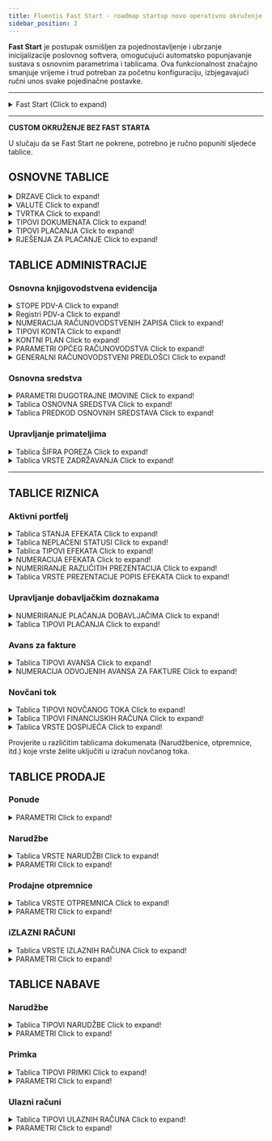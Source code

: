 ```yaml
---
title: Fluentis Fast Start - roadmap startup novo operativno okruženje
sidebar_position: 2
---
```


**Fast Start** je postupak osmišljen za pojednostavljenje i ubrzanje inicijalizacije poslovnog softvera, omogućujući automatsko popunjavanje sustava s osnovnim parametrima i tablicama. Ova funkcionalnost značajno smanjuje vrijeme i trud potreban za početnu konfiguraciju, izbjegavajući ručni unos svake pojedinačne postavke.

---
<details>

  <summary>Fast Start (Click to expand)</summary>
  
  Za pokretanje postupka, pristupite tablici Društva i pritisnite gumb *Opće postavke*.

  PAŽNJA: plan konta ne smije biti unaprijed popunjen (ni u jednom dijelu), kao ni druge tablice koje su uključene u postupak. Preporučuje se da odmah donesete odluku i provedete ovaj postupak kao prvu radnju nakon instalacije.  

Tablice uključene u postupak (Stored Procedure Fluentis.SH_CreateNewYear_IT):
    
 - > Tipovi konta
 - > Kontni plan
 - > Parametri glavne knjige
 - > Parametri osnovnih sredstava
 - > Parametri portfelja (aktivno - mjenice)
 - > Parametri neplaćeno
 - > Parametri MPS
 - > Predlošci konta
 - > Šifre PDV-a                   
 - > Knjige PDV-a
 - > Tipovi dokumenta
 - > Načini plaćanja
 - > Rješenja plaćanja
 - > Kategorije trgovačkih predstavnika
 - > Tipovi zadržavanja (predujma)
 - > Kategorija osnovnih sredstava 
 - > Tipovi novčanog toka
 - > Tipovi avansa
 - > Stanja nepodmirenja
 - > Statusi vrijednosnih papira
 - > Tipovi odvojenog prikaza (efekti)
 - > Tipovi vrijednosnih papira
 - > Poveznica između tablice Tipovi plaćanja i tipova efekata
 - > Brojčane oznake računovodstvenih evidencija (konačne i privremene)
 - > Numeracija dospijeća plaćanja
 - > Brojčana oznaka kompenzacija (stanja)
 - > Numeracija plaćanja dobavljačima
 - > Numeriranje Intrastat
 - > Numeracija likvidacije agenata
 - > Brojčana oznaka odvojenog prikaza efekata
 - > Numeriranje vrijednosnih papira
 - > [Brojčana oznaka prodajnih dokumenata](/docs/configurations/tables/fluentis-numerations)
 - > [Brojčana oznaka dokumenata o nabavi](/docs/configurations/tables/fluentis-numerations)
 - > Tipovi računa ([nabava](/docs/configurations/tables/purchase/purchase-invoices-type) i [prodaja](/docs/configurations/tables/sales/invoices-type)) s povezivanjem na računovodstvene predloške
 - > Tipovi otpremnica ([nabava](/docs/configurations/tables/purchase/purchase-delivery-notes-type) i [prodaja](/docs/configurations/tables/sales/delivery-notes-type)) s povezivanjem na tipove računa
 - > Tipovi narudžbi ([nabava](/docs/configurations/tables/purchase/purchase-orders-type) i [prodaja](/docs/configurations/tables/sales/sales-order-types)) s povezivanjem na tipove otpremnica  
 - > [Tipovi ponuda](/docs/configurations/tables/sales/sales-offer-type)
 - > [Parametri računa](/docs/configurations/parameters/sales/sales-invoices-parameters) i pripadajuće [grupacije](/docs/configurations/parameters/sales/invoice-grouping) 
 - > [Parametri otpremnica](/docs/configurations/parameters/sales/dn-parameters) i pripadajuće [grupacije](/docs/configurations/parameters/sales/dn-grouping) 
 - > [Parametri narudžbi](/docs/configurations/parameters/sales/sales-orders-parameters) i pripadajuće [grupacije](/docs/configurations/parameters/sales/orders-grouping)
 - > [Parametri ponuda](/docs/configurations/parameters/sales/offer-parameters)
 - > Tipovi projekata (sales job order)
 - > Tipovi intervencija
 - > Numeracija projekata
 - > Numeracija intervencija 
 - > Tipovi zahtjeva za intervenciju (i njihova numeracija)
 - > Tipovi planiranih intervencija (i numeracija)
 - > Tipovi povrata podizvođača (i numeracija)
 - > Tipovi narudžbi za podizvođače (i numeracija)
 - > Tipovi radnih naloga za proizvodnju (i numeracija)
 - > Tipovi planiranih narudžbi za nabavu (i numeracija)
 - > Tipovi planiranih narudžbi za proizvodnju (i numeracija)
 - > Tipovi planiranih narudžbi za podizvođače (i numeracija)
 - > Tipovi narudžbi za proizvodnju (i numeracija)
 - > Tipovi narudžbi za podizvođače (i numeracija)
 - > Tipovi Zahtjeva za nabavom (i numeracija)
 - > (Tipovi) fakturiranja prodaje
 - > (Tipovi) fakturiranja nabave
 - > Tipovi cjenika
 - > Tipovi adresa
 - > Tipovi rabata
 - > Jezici
 - > Države
 - > Države Black list
 - > Valute
 - > Mjerne jedinice
 - > Paritet (Incoterms - uvjeti isporuke)
 - > Pošiljke (tipovi)
 - > Modeli reklasifikacije (kontroling)
 - > Povezivanje modela reklasifikacije za CEE bilancu s detaljima plana računa  
 - > Radno vrijeme (upravljanje zaposlenicima)
 - > Ozbiljnost (CRM tiket)
 - > SLA (CRM tiket)
 - > Tipovi CRM tiketa (i numeracija)
 - > Verzije osnovne liste
 - > Klase artikala
 - > Skladišta
 - > Predlošci za skladište
 - > Zadani podaci za CRM (Tipovi kontakata, Izvještaj o posjetima, Prilike, Kvaliteta kontakta, Postotci uspjeha itd.)



</details>

---

**CUSTOM OKRUŽENJE BEZ FAST STARTA**

U slučaju da se Fast Start ne pokrene, potrebno je ručno popuniti sljedeće tablice.    

## OSNOVNE TABLICE

<details>

  <summary>DRZAVE Click to expand!</summary>
 
 ## Tablica potrebna za sve dokumente i unos šifarnika o klijentima i dobavljačima

  1. Ispuniti kod (može biti i interni, ali se preporučuje međunarodni) i opis. 
  2. Posebno provjeriti polje COD ISO EU, jer ako nedostaje, neće se spremiti predkod porezne brojke, paziti na posebne slučajeve: 
     * Grčka GR -> ISO = 'EL'
     * Osim u posebnim slučajevima, može se izvršiti ažuriranje za popunjavanje ISO EU = COD ISO (stari bazu podataka prije brzog početka).

</details>

<details>

  <summary>VALUTE Click to expand!</summary>
 
 ## Tablica potrebna za upravljanje tečajevima valuta i knjigovodstvenim evidencijama

  1. Provjeriti prisutnost barem glavnih valuta, osobito eura.
  2. Oznaka za *preuzimanje promjene* za omogućavanje unosa stope za valutu.
  3. Ostala polja
     * Decimale, savjetuju se posešavanje na 2
     * Euro - označiti samo za EUR

    4. Opcionalna donja mreža, ali korisna za automatizaciju evidentiranja razlika u tečaju postavljanjem odgovarajućih knjigovodstvenih računa. 


</details>

<details>

  <summary>TVRTKA Click to expand!</summary>
 
 ## Tablica potrebna za elektroničko fakturiranje i podatke o tvrtki u dokumentima i ispisima

  1. Popunite sve porezne podatke
  2. Podaci potrebni za elektroničko fakturiranje:
         * PDV broj i porezni broj
         * Telefon i fax nisu obavezni, pazite da ne unosite / ili posebne znakove za razdvajanje prefiksa
        * REA (dvoslovna oznaka provincije i broj)
        * Jedinični / višestruki partneri
        * Likvidacija DA / NE
        * Upisan / uplaćen kapital - PAŽNJA: nemojte koristiti točku za tisuću i razdvojiti decimalne znamenke točkom, a NE zarezom
        * Pravna priroda
        * Porezni režim

</details>

<details>

  <summary>TIPOVI DOKUMENATA Click to expand!</summary>
 
 ## Tablica općeg grupe 'Tipovi dokumenata' koju ne treba zamijeniti s istoimenom tablicom iz administrativne grupe

  1. Provjeriti minimalno potrebne tipove s brzim početkom.
  2. **Za elektroničko fakturiranje unesite tipologiju s kodom i opisom FattPubb**
   
</details>

<details>

  <summary>TIPOVI PLAĆANJA Click to expand!</summary>
 
 ## Potrebno za šifarnike i dokumenata (dospijeća) te knjigovodstvenih zapisa


Provjeriti prisutnost podataka u polju **Kod Javna uprave** za izradu elektroničkog računa.

Paziti na povezivanje s tipovima efekata (donja desna mreža), inače neće pronaći zapise prilikom izrade efekata.

</details>

<details>

  <summary>RJEŠENJA ZA PLAĆANJE Click to expand!</summary>
 
 ## Potrebno za dokumente (dospijeća) i knjigovodstvo 

</details>

## TABLICE ADMINISTRACIJE 

### Osnovna knjigovodstvena evidencija

<details>

  <summary>STOPE PDV-A Click to expand!</summary>
 
 ## Potrebno za knjigovodstvo, dokumente, elektroničko fakturiranje

  1. Paziti na popunjavanje polja Kod Javne uprave za izuzeće / isključenje / neoporezivost kod elektroničkih računa.
  2. Provjeriti polje Uključeno u Poreznu prijavu potrebno za tromjesečno izvješćivanje o obračunu PDV-a.
  3. Provjeriti gdje je potrebno polje PDV 0 u LG koje omogućava stavke s PDV-om nula.
  4. Provjeriti gdje je potrebno polje PDV za automatske kalkulacije (slučajevi obrnute naplate s neodbitnošću na kupnju).
  5. Provjeriti polje Izuzmi iz automatskih kalkulacija (slučajevi miješane obrnute naplate - dio nije u obrnutom).
    

</details>

<details>

  <summary>Registri PDV-a Click to expand!</summary>
 
 ## Potrebno za računovodstvo i obračun PDV-a

  1. Predvidjeti raspodjelu između Italije, EU i izvan EU, preporučuje se razlikovanje između dobara i usluga unutar EU u dokumentima kodova TD17 - TD18 za vlastite fakture koje se šalju SDI-u (preporučuje se raspodjela i za izvan EU).
  2. Za registre kupovine u reverse charge (Hrvatska i EU) predvidjeti odgovarajuće registre na strani prodaje za prijenos, ne dijeliti registar prijenosa s prodajom unutar EU (na primjer).
  3. Preporučljivo je predvidjeti poseban registar za obračun PDV-a (radi lakšeg konačnog ispisa i ponovnog ispisa u slučaju odblokiranja samo ovog dijela).
  4. Planirati (i potom provjeriti) ispravnu povezanost između vrste fakture, numeracije vrste fakture, računovodstvene uzročnosti i PDV registra kako bi se izbjeglo stvaranje rupa u protokolima ili sukoba. Uzročnosti na strani prodaje obično imaju opciju nametanja protokola jednakog broju fakture.
  5. Provjeriti je li unesena tekuća godina i eventualne prethodne godine ako je potrebno, potom će se godina automatski kreirati pomoću alata za generiranje brojača za novu godinu.
    

</details>


<details>

  <summary>NUMERACIJA RAČUNOVODSTVENIH ZAPISA Click to expand!</summary>
 
 ## Potrebno za računovodstvo

  1. Predvidjeti barem jednu numeraciju za konačne zapise (preporuča se korištenje koda 1, opis: General ledger posting numeration).
  2. Planirati i postaviti politiku numeratora (Dnevno ili Godišnje) i ostale parametre numeratora prema općim uputama o numeratorima.
  3. Preporučuje se predvidjeti i numerator za privremene zapise (kod 2, opis: General ledger posting provisory numeration).
    

</details>

<details>

  <summary>TIPOVI KONTA Click to expand!</summary>
 
 ## Potrebno za kontni plan, računovodstvo i ispis bilance

  1. Predvidjeti barem 4 tipologije: Aktivu, Pasivu, Troškove i Prihode za bilancu i početnu bilancu.
  2. Planirati i postaviti tipove računa za Kupce i Dobavljače (preporuča se podjela na Hrvatsku, EU i izvan EU), paziti da se označi i Aktiva/Pasiva, i Kupac/Dobavljač.
  3. Preporučuje se predvidjeti i tip za Banke za korištenje putem osnovnih podataka, inače nije moguće upravljati nekim funkcijama kao što je portfelj itd. Ne preporučuje se vršiti bankovne zapise s računom koji nije tip osnovnih podataka banke.
  4. Preporučuje se predvidjeti tip računa za troškove i prihode koji se ispravljaju s odgođenim prihodima i rashodima, te postaviti zastavicu za uslugu uz trošak/prihod.
  5. Potrebno je stvoriti tip za Agente ako se želi aktivirati upravljanje provizijama (zastavica na pasivi i Agent).
  6. Neobavezno je stvoriti tip Konti izvanbilančnih stavki (s zastavicom za izvanbilančne stavke) za upravljanje zapisima izvan bilance.
    

</details>


<details>

  <summary>KONTNI PLAN Click to expand!</summary>
 
 ## Potrebno za računovodstvo i ispis bilance

  1. Osigurati u mreži grupa barem 4 vrste Aktiva, Pasiva, Troškova i Prihoda.
  2. Planirati podgrupe (broj podrazina nije ograničen) i ispuniti polje Priroda grupe.
  3. Definirati u donjoj mreži, za svaku grupu posljednje razine detalja, račune / podračune detalja. PAŽNJA: Za svaku grupu mora postojati barem jedan račun gdje će se zatim unijeti njezini podračuni.
  4. NE unosi račune šifarnika (Kupci, Dobavljači, Agenti i BANKE) ovdje, već samo putem KONTAKATA.
  5. Osigurati sve potrebne račune (Bilanca stanja na kraju i početku godine, Račun dobiti i gubitka na kraju godine, Dobitak i gubitak prethodne godine, Rokovi i akontacije - s posebnim vrstama računa).
  6. Po želji, stvoriti grupu Konti d'ordine za upravljanje izvanbilančnim zapisa
    

</details>


<details>

  <summary>PARAMETRI OPĆEG RAČUNOVODSTVA Click to expand!</summary>
 
 ## Potrebno za računovodstvo

  1. Unesite trenutnu godinu i, ako je potrebno, prethodne godine. Nakon toga, godina će automatski biti stvorena od strane alata za generiranje brojača za novu godinu.
  2. Popunite tri raspona datuma za upravljanje poslovanjem.
  3. Popunite, ako su dostupni, i razloge za zatvaranje i otvaranje računa, ili ih unesite kasnije.
  4. Popunite periodičnost PDV-a.
  5. Unesite povezanost između glava knjige vezane uz klijente i dobavljače, banke i agente te njihove odgovarajuće vrste računa.
  6. Definirajte račune za automatske postupke u drugoj kartici.
 

</details>

<details>

  <summary>GENERALNI RAČUNOVODSTVENI PREDLOŠCI Click to expand!</summary>
 
 ## Potrebno za računovodstvo

  1. Predvidjeti predloške povezane s glavnim vrstama kupoprodajnih računa i povezati ih s odgovarajućim PDV evidencijama (potreban je predložak s općim računima za kupca/dobavljača i troškove/prihode, posebni konto za PDV na dug i potraživanje). Obavezno obratiti pažnju na vrstu iznosa u redovima.
  2. Predvidjeti i predloške prijenosa za obrnuti teret i EU.
  3. Predvidjeti predloške za plaćanja i uplate s zatvaranjem stavki (potrebno i za pojedinačne uplate itd.). Obratiti pažnju na predložak i vrstu poreza u redovima.
  4. Predvidjeti predloške za faze aktivnog portfelja (izdavanje efekata, prezentacija i akreditacija). Za prezentaciju i akreditaciju nije potreban predložak, dok je za izdavanje potreban predložak Efekti u portfelju kupca.
  5. Predvidjeti predloške za dobropise s invertiranim predloškom znakova. Za obrnuti teret, invertirati prvu i podijeliti prijenos s opcijom automatskog obrta znakova.
  6. Predvidjeti predloške za primatelje (s predloškom) i za plaćanje primatelja (bez predloška).
  7. Predvidjeti predloške za otvaranje i zatvaranje, rate i raspite, amortizacije (bez predloška).
  8. Preporučuje se predvidjeti dodatne predloške knjiženja i opći predložak knjiženja bez predloška.
  9. Predvidjeti postavke za slanje automatskih računa SDI i predložak za kupnju usluga izvan EU bez PDV-a s povezivanjem na automatski konto.
 
    
</details>

### Osnovna sredstva

<details>

  <summary>PARAMETRI DUGOTRAJNE IMOVINE Click to expand!</summary>
 
 ## Potrebno za osnovna sredstva  

  1. Planiranje politike upravljanja numeracijom, bilo jednostranom ili s predznakom  
    
</details>

<details>

  <summary>Tablica OSNOVNA SREDSTVA Click to expand!</summary>
 
 ## Potrebno za računovodstvo i upravljanje osnovnih sredstava

  1. Definirati kategorije i stopu amortizacije prema vrsti obavljene aktivnosti.
  2. U kategorije unijeti godišnju granicu amortizacije (obično 516 eura).
  3. Uvesti oznaku Prva godina amortizacije za smanjenje stope u prvoj godini.
  4. Planirati politiku amortizacije inkrementalnih komponenti (preporučuje se izbjegavati promjene tijekom rada).
   
</details>

<details>

  <summary>Tablica PREDKOD OSNOVNIH SREDSTAVA Click to expand!</summary>
 
 ## Opcionalno

  1. Planirati politiku upravljanja numeracijom, jednostavnu ili s predkodom.
 
    

</details>

### Upravljanje primateljima 

<details>

  <summary>Tablica ŠIFRA POREZA Click to expand!</summary>
 
 ## Potrebno za upravljanje F24

  1. Provjeriti postojanje podataka i dodati po potrebi kodove za PDV (6001, 6002.... 6099) i za zadržavanje (1040, 1038....)

   
</details>

<details>

  <summary>Tablica VRSTE ZADRŽAVANJA  Click to expand!</summary>
 
 ## Potrebno za upravljanje primateljima  

  1. Definirati potrebne vrste za primatelje (1040) s 20% zadržavanja, za agente i za paušalne obveznike (0% na 100%).
  2. Povezati uzroke za knjiženje naknade.
  3. Povezati kategoriju agenta u vrstu rezerviranu za agente.
   
</details>

---

## TABLICE RIZNICA 

### Aktivni portfelj   

<details>

  <summary>Tablica STANJA EFEKATA Click to expand!</summary>
 
 ## Potrebno za upravljanje portfeljem  

  1. Potrebno je barem definirati osnovne vrste: Izdano, Predstavljeno SBF, Rit. Accr (Akreditirano) i Rit. Ins (nepodmireno), povezane s odgovarajućom oznakom. 
   
</details>

<details>

  <summary>Tablica NEPLAĆENI STATUSI Click to expand!</summary>
 
 ## Potrebno za upravljanje neplaćenim vezano uz portfelj  

  1. Potrebno je barem definirati vrstu "Nepodmireno" povezanu s odgovarajućom oznakom.
  2. Preporučuje se kodiranje svih vrsta simetrično s prisutnim oznakama. 
  
   
</details>

<details>

  <summary>Tablica TIPOVI EFEKATA Click to expand!</summary>
 
 ##  Potrebno za upravljanje portfeljem  

  1. Definirati barem vrstu "Bankovna uplata"
  2. Povezati numeriranje kao u sljedećoj točki
  3. Povezati račun s plana računa (npr. Aktivni portfelj efekekata) za knjiženje izdavanja.

   
</details>

<details>

  <summary> NUMERACIJA EFEKATA  Click to expand!</summary>
 
 ## Potrebno za upravljanje portfeljem  

  1. Prevedere la tipologia "Bills numeration"
  2. Konfigurirati detalje kao kod drugih standardnih numeracija.
  3. Preporučuje se godišnja učestalost.

   
</details>

<details>

  <summary> NUMERIRANJE RAZLIČITIH PREZENTACIJA Click to expand!</summary>
 
 ## Potrebno za upravljanje portfeljem

  1. Navedite tipologiju "Numeracija računa"
  2. Konfigurirajte detalj kao i ostale standardne numeratore 
  3. Preporučeno godišnje 

   
</details>

<details>

  <summary> Tablica VRSTE PREZENTACIJE POPIS EFEKATA Click to expand!</summary>
 
 ## Potrebno za upravljanje portfeljem

  1. Definirati barem jednu tipologiju zadane numeracije.
  2. Preporučuje se predvidjeti različite vrste ovisno o banci prezentacije povezivanjem podržanih računa za prezentaciju i posebnih tekućih računa za specifične uplate.
  

   
</details>

### Upravljanje dobavljačkim doznakama

<details>

  <summary> NUMERIRANJE PLAĆANJA DOBAVLJAČIMA Click to expand!</summary>
 
 ## Potrebno za upravljanje odvojenim uplatama

  1. Predvidjeti tipologiju "Numeracija računa za plaćanje"
  2. Konfigurirati detalje kao i ostale standardne numeratore
  3. Preporučuje se godišnja frekvencija

   
</details>

<details>

  <summary> Tablica TIPOVI PLAĆANJA  Click to expand!</summary>
 
 ## Provjera: već upravljano u općim tablicama

  1. Provjeriti postoji li odgovarajući tip (npr. "Uplata") koji će se pozvati

   
</details>

### Avans za fakture

<details>

  <summary> Tablica TIPOVI AVANSA  Click to expand!</summary>
 
 ## Potrebno za upravljanje avansima

  1. Predvidjeti tipologiju za svaku povezanu banku
  2. Povezati numeraciju iz sljedeće točke
  
  
</details>

<details>

  <summary> NUMERACIJA ODVOJENIH AVANSA ZA FAKTURE Click to expand!</summary>
 
 ## Potrebno za upravljanje odvojenim avansima

  1. Predvidjeti tipologiju "Zadano"
  2. Konfigurirati detalje kao i ostale standardne numeratore
  3. Preporučuje se godišnja frekvencija

   
</details>

### Novčani tok

<details>

  <summary> Tablica TIPOVI NOVČANOG TOKA  Click to expand!</summary>
 
 ## Potrebno za upravljanje novčanim tokom

  1. Predvidjeti tipologiju za svaki tip novčanog toka s odgovarajućom oznakom
  2. Preporučuje se omogućiti sve, jer se prilikom pokretanja izračuna odabiru samo oni od interesa, a izbor se pamti.
  
  
</details>

<details>

  <summary> Tablica TIPOVI FINANCIJSKIH RAČUNA Click to expand!</summary>
 
 ## Potrebno za upravljanje novčanim tokom

  1. Unesite redovite tekuće račune.
  2. Nije potrebno unijeti potporne račune za SBF ako se omogući parametar čitanja prilikom pokretanja izračuna.
  
  
</details>

<details>

  <summary> Tablica VRSTE DOSPIJEĆA  Click to expand!</summary>
 
 ## Opcionala za upravljanje izvanbilančnih dospijeća u novčanom toku

  1. Unesite željene vrste (npr. Plaće).
  
  
</details>

Provjerite u različitim tablicama dokumenata (Narudžbenice, otpremnice, itd.) koje vrste želite uključiti u izračun novčanog toka.

## TABLICE PRODAJE

### Ponude

<details>

  <summary> PARAMETRI  Click to expand!</summary>

  Definirati opće [parametre](/docs/configurations/parameters/sales/offer-parameters) koje će se koristiti u ponudama.

</details>

### Narudžbe

<details>

  <summary> Tablica VRSTE NARUDŽBI  Click to expand!</summary>

  Unesite [vrste narudžbi](/docs/configurations/tables/sales/sales-order-types) koje se koriste; obvezni podaci su: *Vrsta*, *Opis* i *[Numeracija](/docs/configurations/tables/fluentis-numerations)*.     
  Kriteriji za kreiranje različitih vrsta mogu biti različiti, na primjer:        
  - kreiranje vrste NARUDŽBA KUPCA HRVATSKA, NARUDŽBA KUPCA EU, NARUDŽBA KUPCA IZVAN EU.       
  - kreiranje vrste prema [Vrsti otpremnice](/docs/configurations/tables/sales/delivery-notes-type) ili [Vrsti fakture](/docs/configurations/tables/sales/invoices-type) koja se kreira.     
  - kreiranje vrste prema skladištu koje se premješta.

</details>

<details>

  <summary> PARAMETRI  Click to expand!</summary>

  Definirati opće [parametre](/docs/configurations/parameters/sales/sales-orders-parameters) koje ćeš koristiti u narudžbama kupca. 

</details>

### Prodajne otpremnice

<details>

  <summary> Tablica VRSTE OTPREMNICA Click to expand!</summary>

  Unesite [vrste otpremnica](/docs/configurations/tables/sales/delivery-notes-type) koje se koriste; obvezni podaci su: *Vrsta*, *Opis* i *[Numeracija](/docs/configurations/tables/fluentis-numerations)*.     
  Kriteriji za kreiranje različitih vrsta mogu biti različiti, na primjer:      
  - kreiranje vrste otpremnice KUPCI HRVATSKA, KUPCI EU, KUPCI IZVAN EU.       
  - kreiranje vrste na temelju [Vrste fakture](/docs/configurations/tables/sales/invoices-type) koju treba kreirati.    
  - kreiranje vrste na temelju skladišta kojim treba upravljati.
  
</details>

<details>

  <summary> PARAMETRI  Click to expand!</summary>

  Definirati opće [parametri](/docs/configurations/parameters/sales/dn-parameters) općeniti za upotrebu u otpremnicama.
  
</details>

### iZLAZNI RAČUNI

<details>

  <summary> Tablica VRSTE IZLAZNIH RAČUNA Click to expand!</summary>

  Unijeti [vrste faktura](/docs/configurations/tables/sales/invoices-type) koje se koriste; obavezni podaci su: *Vrsta*, *Opis* i *[Numeracija](/docs/configurations/tables/fluentis-numerations)*.     
  Kriteriji za kreiranje različitih vrsta mogu biti različiti, na primjer:      
  - kreiranje vrste FAKTURA KUPCI HRVATSKA, FAKTURA KUPCI EU, FAKTURA KUPCI IZVAN EU.     
  - kreiranje vrste na temelju Prirode fakture (faktura, kreditna nota itd.)  
  - kreiranje vrste na temelju Skladišta kojim treba upravljati.  
  
</details>

<details>

  <summary> PARAMETRI  Click to expand!</summary>

  Definirati opće [parametre](/docs/configurations/parameters/sales/sales-invoices-parameters) za korištenje u izlaznim računima.

</details>
  

## TABLICE NABAVE 

### Narudžbe

<details>

  <summary> Tablica TIPOVI NARUDŽBE Click to expand!</summary>

  Unesi [vrste narudžbi](/docs/configurations/tables/purchase/purchase-orders-type) koje se koriste; obavezni podaci su: *Tip*, *Opis* i *[Numeracija](/docs/configurations/tables/fluentis-numerations)*.     
  Kriteriji za kreiranje različitih vrsta mogu biti različiti, na primjer:      
  - izrada tipologije NARUDŽBA DOBAVLJAČA HRVATSKA, NARUDŽBA DOBAVLJAČA EU, NARUDŽBA DOBAVLJAČA IZVAN EU.       
  - izrada tipologije na temelju [Tip primke](/docs/configurations/tables/purchase/purchase-delivery-notes-type) ili [Tip fakture](/docs/configurations/tables/purchase/purchase-invoices-type) koja se treba izraditi.    
  - izrada tipologije na temelju Skladišta koje se treba premjestiti.

</details>

<details>

  <summary> PARAMETRI  Click to expand!</summary>

  Definirati opće [parametre](/docs/configurations/parameters/purchase/purchase-orders-parameters) koji će se koristiti u narudžbama dobavljača.  

</details>

### Primka

<details>

  <summary> Tablica TIPOVI PRIMKI  Click to expand!</summary>

  Unesi [vrste primki](/docs/configurations/tables/purchase/purchase-delivery-notes-type) koje se koriste; obavezni podaci su: *Tip*, *Opis* i *[Numeracija](/docs/configurations/tables/fluentis-numerations)*.     
  Kriteriji za kreiranje različitih vrsta mogu biti različiti, na primjer:      
  - izrada tipologije OTPREMNICA DOBAVLJAČA HRVATSKA, OTPREMNICA DOBAVLJAČA EU, OTPREMNICA DOBAVLJAČA IZVAN EU.       
  - izrada tipologije na temelju [Tip fakture](/docs/configurations/tables/purchase/purchase-invoices-type) koja se treba izraditi.      
  - izrada tipologije na temelju Skladišta koje se treba premjestiti.
  
</details>

<details>

  <summary> PARAMETRI  Click to expand!</summary>

  Definirati opće [parametre](/docs/configurations/parameters/purchase/purchase-delivery-note-parameters) koji će se koristiti u primkama.  
  
</details>

### Ulazni računi  

<details>

  <summary> Tablica TIPOVI ULAZNIH RAČUNA  Click to expand!</summary>

  Unesi [vrste faktura](/docs/configurations/tables/purchase/purchase-invoices-type) koje se koriste; obavezni podaci su: *Tip*, *Opis* i *[Numeracija](/docs/configurations/tables/fluentis-numerations)*.     
  Kriteriji za kreiranje različitih vrsta mogu biti različiti, na primjer:      
  - izrada tipologije FAKTURA DOBAVLJAČA HRVATSKA, FAKTURA DOBAVLJAČA EU, FAKTURA DOBAVLJAČA IZVAN EU.     
  - izrada tipologije na temelju Prirode fakture (faktura, nota zaduženja itd.) 
  - izrada tipologije na temelju Skladišta koje se treba premjestiti.
  
</details>

<details>

  <summary> PARAMETRI  Click to expand!</summary>

  Definirati opće [parametre](/docs/configurations/parameters/purchase/purchase-invoices-parameters) koji će se koristiti u ulaznim računima. 

</details>
  


